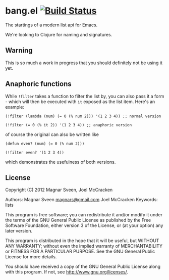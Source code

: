 # bang.el [![Build Status](https://secure.travis-ci.org/magnars/bang.el.png)](http://travis-ci.org/magnars/bang.el)

The startings of a modern list api for Emacs.

We're looking to Clojure for naming and signatures.

## Warning

This is so much a work in progress that you should definitely not be using it yet.

## Anaphoric functions

While `!filter` takes a function to filter the list by, you can also pass
it a form - which will then be executed with `it` exposed as the list item.
Here's an example:

    (!filter (lambda (num) (= 0 (% num 2))) '(1 2 3 4)) ;; normal version

    (!filter (= 0 (% it 2)) '(1 2 3 4)) ;; anaphoric version

of course the original can also be written like

    (defun even? (num) (= 0 (% num 2)))

    (!filter even? '(1 2 3 4))

which demonstrates the usefulness of both versions.

## License

Copyright (C) 2012 Magnar Sveen, Joel McCracken

Authors: Magnar Sveen <magnars@gmail.com>
         Joel McCracken
Keywords: lists

This program is free software; you can redistribute it and/or modify
it under the terms of the GNU General Public License as published by
the Free Software Foundation, either version 3 of the License, or
(at your option) any later version.

This program is distributed in the hope that it will be useful,
but WITHOUT ANY WARRANTY; without even the implied warranty of
MERCHANTABILITY or FITNESS FOR A PARTICULAR PURPOSE.  See the
GNU General Public License for more details.

You should have received a copy of the GNU General Public License
along with this program.  If not, see <http://www.gnu.org/licenses/>.
